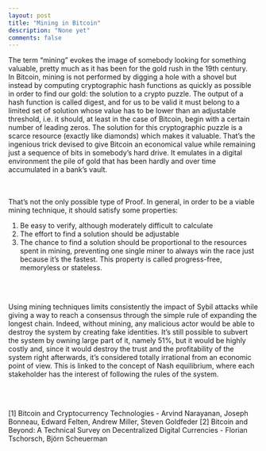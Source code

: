 ```yaml
---
layout: post
title: "Mining in Bitcoin"
description: "None yet"
comments: false
---
```



The term “mining” evokes the image of somebody looking for something valuable, pretty much as it has been for the gold rush in the 19th century.
<br>
In Bitcoin, mining is not performed by digging a hole with a shovel but instead by computing cryptographic hash functions as quickly as possible in order to find our gold: the solution to a crypto puzzle. The output of a hash function is called digest, and for us to be valid it must belong to a limited set of solution whose value has to be lower than an adjustable threshold, i.e. it should, at least in the case of Bitcoin, begin with a certain number of leading zeros. 
The solution for this cryptographic puzzle is a scarce resource (exactly like diamonds) which makes it valuable.
That’s the ingenious trick devised to give Bitcoin an economical value while remaining just a sequence of bits in somebody’s hard drive. It emulates in a digital environment the pile of gold that has been hardly and over time accumulated in a bank’s vault.   
<br>
<br>

That’s not the only possible type of Proof.  In general, in order to be a viable mining technique, it should satisfy some properties:
1.	Be easy to verify, although moderately difficult to calculate
2.	The effort to find a solution should be adjustable
3.	The chance to find a solution should be proportional to the resources spent in mining, preventing one single miner to always win the race just because it’s the fastest. This property is called progress-free, memoryless or stateless.

<br>
<br>

Using mining techniques limits consistently the impact of Sybil attacks while giving a way to reach a consensus through the simple rule of expanding the longest chain. Indeed, without mining, any malicious actor would be able to destroy the system by creating fake identities. 
It’s still possible to subvert the system by owning large part of it, namely 51%, but it would be highly costly and, since it would destroy the trust and the profitability of the system right afterwards, it’s considered totally irrational from an economic point of view.
This is linked to the concept of Nash equilibrium, where each stakeholder has the interest of following the rules of the system.

<br>
<br>

[1] Bitcoin and Cryptocurrency Technologies - Arvind Narayanan, Joseph Bonneau, Edward Felten, Andrew Miller, Steven Goldfeder 
[2] Bitcoin and Beyond: A Technical Survey on Decentralized Digital Currencies - Florian Tschorsch, Björn Scheuerman
